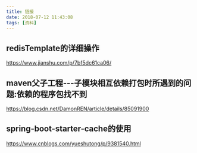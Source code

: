 ```yaml
---
title: 链接
date: 2018-07-12 11:43:08
tags: [资料]
---
```

## redisTemplate的详细操作

https://www.jianshu.com/p/7bf5dc61ca06/

## maven父子工程---子模块相互依赖打包时所遇到的问题:依赖的程序包找不到

https://blog.csdn.net/DamonREN/article/details/85091900

## spring-boot-starter-cache的使用

https://www.cnblogs.com/yueshutong/p/9381540.html